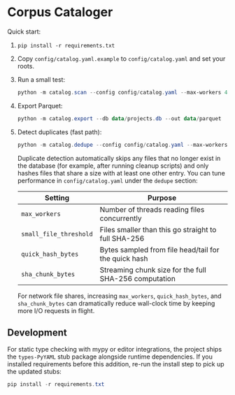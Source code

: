 # Corpus Cataloger

Quick start:

1) `pip install -r requirements.txt`
2) Copy `config/catalog.yaml.example` to `config/catalog.yaml` and set your roots.
3) Run a small test:
   ```powershell
   python -m catalog.scan --config config/catalog.yaml --max-workers 4
   ```
4) Export Parquet:
   ```powershell
   python -m catalog.export --db data/projects.db --out data/parquet
   ```

5) Detect duplicates (fast path):
   ```powershell
   python -m catalog.dedupe --config config/catalog.yaml --max-workers 16
   ```

   Duplicate detection automatically skips any files that no longer exist in the
   database (for example, after running cleanup scripts) and only hashes files that
   share a size with at least one other entry. You can tune performance in
   `config/catalog.yaml` under the `dedupe` section:

   | Setting                | Purpose                                               |
   | ---------------------- | ----------------------------------------------------- |
   | `max_workers`          | Number of threads reading files concurrently          |
   | `small_file_threshold` | Files smaller than this go straight to full SHA-256   |
   | `quick_hash_bytes`     | Bytes sampled from file head/tail for the quick hash  |
   | `sha_chunk_bytes`      | Streaming chunk size for the full SHA-256 computation |

   For network file shares, increasing `max_workers`, `quick_hash_bytes`, and
   `sha_chunk_bytes` can dramatically reduce wall-clock time by keeping more
   I/O requests in flight.

## Development

For static type checking with mypy or editor integrations, the project ships the `types-PyYAML` stub package alongside runtime dependencies. If you installed requirements before this addition, re-run the install step to pick up the updated stubs:

```powershell
pip install -r requirements.txt
```
